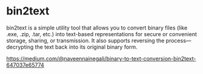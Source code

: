 # bin2text
bin2text is a simple utility tool that allows you to convert binary files (like .exe, .zip, .tar, etc.) into text-based representations for secure or convenient storage, sharing, or transmission. It also supports reversing the process—decrypting the text back into its original binary form.

https://medium.com/@naveennainegali/binary-to-text-conversion-bin2text-647037e65774
